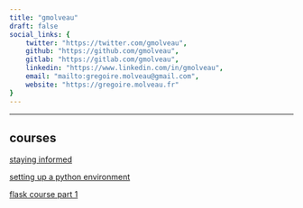 ```yaml
---
title: "gmolveau"
draft: false
social_links: {
	twitter: "https://twitter.com/gmolveau",
	github: "https://github.com/gmolveau",
	gitlab: "https://gitlab.com/gmolveau",
	linkedin: "https://www.linkedin.com/in/gmolveau",
	email: "mailto:gregoire.molveau@gmail.com",
	website: "https://gregoire.molveau.fr"
}
---
```


---

## courses

[staying informed](/courses/misc/staying_informed/)

[setting up a python environment](/courses/dev/python/set_up_python_env)

[flask course part 1](/courses/dev/python/flask_part_1)